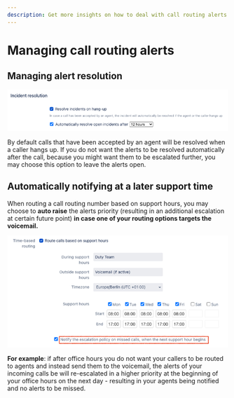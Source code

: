 ```yaml
---
description: Get more insights on how to deal with call routing alerts.
---
```


# Managing call routing alerts

## Managing alert resolution

![](../.gitbook/assets/image%20%2820%29.png)

By default calls that have been accepted by an agent will be resolved when a caller hangs up. If you do not want the alerts to be resolved automatically after the call, because you might want them to be escalated further, you may choose this option to leave the alerts open.

## Automatically notifying at a later support time

When routing a call routing number based on support hours, you may choose to **auto raise** the alerts priority \(resulting in an additional escalation at certain future point\) **in case one of your routing options targets the voicemail.**

![](../.gitbook/assets/image%20%2823%29.png)

**For example**: if after office hours you do not want your callers to be routed to agents and instead send them to the voicemail, the alerts of your incoming calls be will re-escalated in a higher priority at the beginning of your office hours on the next day - resulting in your agents being notified and no alerts to be missed.

